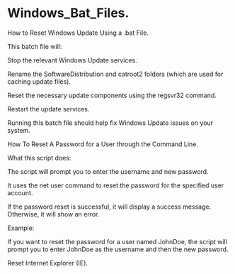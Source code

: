 # Windows_Bat_Files.

How to Reset Windows Update Using a .bat File.

This batch file will:

Stop the relevant Windows Update services.

Rename the SoftwareDistribution and catroot2 folders (which are used for caching update files).

Reset the necessary update components using the regsvr32 command.

Restart the update services.

Running this batch file should help fix Windows Update issues on your system.

How To Reset A Password for a User through the Command Line.

What this script does:

The script will prompt you to enter the username and new password.

It uses the net user command to reset the password for the specified user account.

If the password reset is successful, it will display a success message. Otherwise, it will show an error.

Example:

If you want to reset the password for a user named JohnDoe, the script will prompt you to enter JohnDoe as the username and then the new password.

Reset Internet Explorer (IE).

